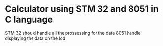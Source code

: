 # Calculator using STM 32 and 8051 in C language 

STM 32 should handle all the prossessing for the data 
8051 handle displaying the data on the lcd
